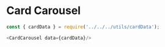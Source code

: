 # Card Carousel

```js
const { cardData } = require('../../../utils/cardData');

<CardCarousel data={cardData}/>
```
